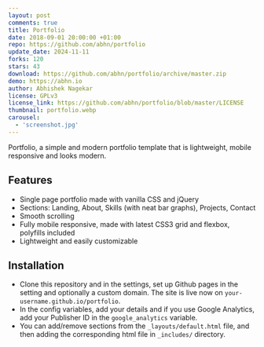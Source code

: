 ```yaml
---
layout: post
comments: true
title: Portfolio
date: 2018-09-01 20:00:00 +01:00
repo: https://github.com/abhn/portfolio
update_date: 2024-11-11
forks: 120
stars: 43
download: https://github.com/abhn/portfolio/archive/master.zip
demo: https://abhn.io
author: Abhishek Nagekar
license: GPLv3
license_link: https://github.com/abhn/portfolio/blob/master/LICENSE
thumbnail: portfolio.webp
carousel:
  - 'screenshot.jpg'
---
```


Portfolio, a simple and modern portfolio template that is lightweight, mobile responsive and looks modern.

## Features

* Single page portfolio made with vanilla CSS and jQuery
* Sections: Landing, About, Skills (with neat bar graphs), Projects, Contact
* Smooth scrolling
* Fully mobile responsive, made with latest CSS3 grid and flexbox, polyfills included
* Lightweight and easily customizable

## Installation

* Clone this repository and in the settings, set up Github pages in the setting and optionally a custom domain. The site is live now on `your-username.github.io/portfolio`.
* In the config variables, add your details and if you use Google Analytics, add your Publisher ID in the `google_analytics` variable.
* You can add/remove sections from the `_layouts/default.html` file, and then adding the corresponding html file in `_includes/` directory.
